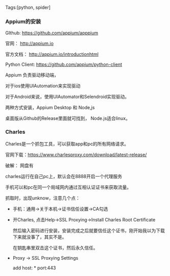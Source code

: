 Tags:[python, spider]

### Appium的安装

GIthub: https://github.com/appium/apppium

官网： http://appium.io

官方文档： http://appium.io/introductionhtml

Python Client: https://github.com/appium/python-client



Appium 负责驱动移动端，

对于ios使用UIAutomation来实现驱动

对于Android来说，使用UIAutomator和Selendroid实现驱动。



两种方式安装，Appium Desktop 和 Node,js

桌面版从Github的Release里面就可找到， Node.js适合linux。



### Charles

Charles是一个抓包工具，可以获取app和pc的所有网络请求。

官网下载：https://www.charlesproxy.com/download/latest-release/

破解： 网盘有



charles运行在自己pc上，默认会在8888开启一个代理服务

手机可以和pc在同一个局域网内通过互相认证证书来获取流量。



抓取时，出现unknow，注意几个点：

* 手机：通用->关于本机->证书信任设置->CA勾选

* 开Charles, 点击Help->SSL Proxying->Install Charles Root Certificate

  然后输入密码进行安装，安装完成之后就要信任这个证书，刚开始我以为下载下来就没事了，其实不是。

  在钥匙串里双击这个证书，然后永久信任。

* Proxy -> SSL Proxying Settings 

  add host: * port:443